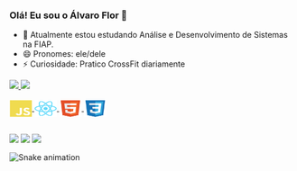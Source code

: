 ### Olá! Eu sou o Álvaro Flor 👋

- 🌱 Atualmente estou estudando Análise e Desenvolvimento de Sistemas na FIAP.
- 😄 Pronomes: ele/dele
- ⚡ Curiosidade: Pratico CrossFit diariamente

<div>
  <a href="https://github.com/Alvaro-Flor-ISI">
  <img height="150em" src="https://github-readme-stats.vercel.app/api?username=Alvaro-Flor-ISI&show_icons=true&theme=dracula&include_all_commits=true&count_private=true"/>
  <img height="150em" src="https://github-readme-stats.vercel.app/api/top-langs/?username=Alvaro-Flor-ISI&layout=compact&langs_count=7&theme=dracula"/>
</div>
  
<div style="display: inline_block"><br>
  <img align="center" alt="Alvaro-Js" height="30" width="40" src="https://raw.githubusercontent.com/devicons/devicon/master/icons/javascript/javascript-plain.svg">
  <img align="center" alt="Alvaro-React" height="30" width="40" src="https://raw.githubusercontent.com/devicons/devicon/master/icons/react/react-original.svg">
  <img align="center" alt="Alvaro-HTML" height="30" width="40" src="https://raw.githubusercontent.com/devicons/devicon/master/icons/html5/html5-original.svg">
  <img align="center" alt="Alvaro-CSS" height="30" width="40" src="https://raw.githubusercontent.com/devicons/devicon/master/icons/css3/css3-original.svg">  
</div>
  
##
  
<div>
  <a href="https://instagram.com/alvaro.flor01" target="_blank"><img src="https://img.shields.io/badge/-Instagram-%23E4405F?style=for-the-badge&logo=instagram&logoColor=white" target="_blank"></a>
  <a href="https://www.linkedin.com/in/álvaro-gusmão-flor-5b65b4a0" target="_blank"><img src="https://img.shields.io/badge/LinkedIn-0077B5?style=for-the-badge&logo=linkedin&logoColor=white" target="_blank"></a>
  <a href = "mailto:alvaro.flor@senairs.org.br"><img src="https://img.shields.io/badge/Microsoft_Outlook-0078D4?style=for-the-badge&logo=microsoft-outlook&logoColor=white"></a>  

![Snake animation](https://github.com/Alvaro-Flor-ISI/Alvaro-Flor-ISI/blob/output/github-contribution-grid-snake.svg)  
</div>
